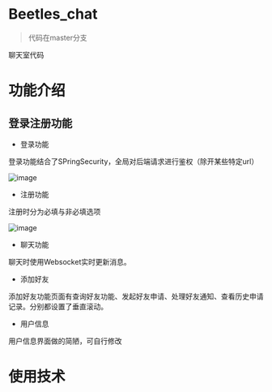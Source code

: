 # Beetles_chat
> 代码在master分支

聊天室代码

# 功能介绍

## 登录注册功能

- 登录功能

登录功能结合了SPringSecurity，全局对后端请求进行鉴权（除开某些特定url）

![image](https://github.com/user-attachments/assets/2bbbb7ca-d9f8-4edb-9ae8-f6c5fc4cbe37)


- 注册功能

注册时分为必填与非必填选项

![image](https://github.com/user-attachments/assets/7d2d3ad9-e677-4088-9328-e2a1008e954f)


- 聊天功能

聊天时使用Websocket实时更新消息。



- 添加好友

添加好友功能页面有查询好友功能、发起好友申请、处理好友通知、查看历史申请记录。分别都设置了垂直滚动。



- 用户信息

用户信息界面做的简陋，可自行修改


# 使用技术
## 
